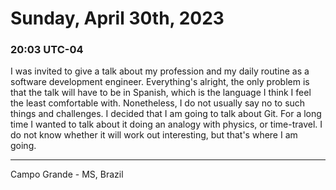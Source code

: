 # Sunday, April 30th, 2023

### 20:03 UTC-04

I was invited to give a talk about my profession and my daily routine as a software
development engineer. Everything's alright, the only problem is that the talk will
have to be in Spanish, which is the language I think I feel the least comfortable
with. Nonetheless, I do not usually say no to such things and challenges. I decided
that I am going to talk about Git. For a long time I wanted to talk about it doing
an analogy with physics, or time-travel. I do not know whether it will work out
interesting, but that's where I am going.

---

Campo Grande - MS, Brazil
